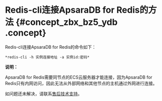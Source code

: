 # Redis-cli连接ApsaraDB for Redis的方法 {#concept_zbx_bz5_ydb .concept}

Redis-cli连接ApsaraDB for Redis的命令如下：

```
*redis-cli -h 实例连接地址 -a 实例id:密码*
```

**说明：** 

ApsaraDB for Redis需要同节点的ECS云服务器才能连接，因为ApsaraDB for Redis只有内网访问，因此无法从外部网络和其他节点的主机通过外网进行连接。

如问题还未解决，请联系[售后技术支持](https://selfservice.console.aliyun.com/ticket/createIndex.htm?spm=0.0.0.0.PirkRq)。

